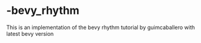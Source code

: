 # -bevy_rhythm
This is an implementation of the bevy rhythm tutorial by guimcaballero with latest bevy version
